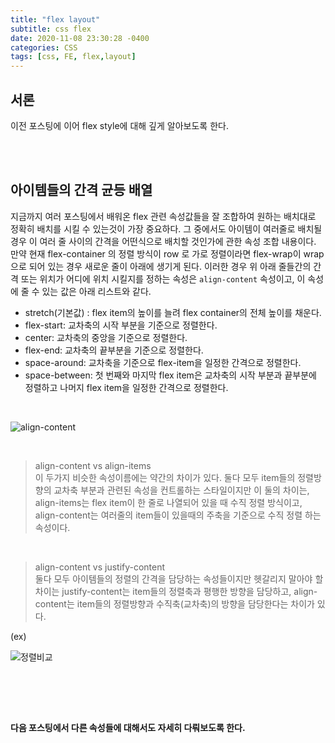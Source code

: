 ```yaml
---
title: "flex layout"
subtitle: css flex
date: 2020-11-08 23:30:28 -0400
categories: CSS 
tags: [css, FE, flex,layout]
---
```


## 서론

이전 포스팅에 이어 flex style에 대해 깊게 알아보도록 한다.

<br><br>

## 아이템들의 간격 균등 배열

지금까지 여러 포스팅에서 배워온 flex 관련 속성값들을 잘 조합하여 원하는 배치대로 정확히 배치를 시킬 수 있는것이 가장 중요하다. 그 중에서도 아이템이 여러줄로 배치될 경우 이 여러 줄 사이의 간격을 어떤식으로 배치할 것인가에 관한 속성 조합 내용이다.
만약 현재 flex-container 의 정렬 방식이 row 로 가로 정렬이라면 flex-wrap이 wrap으로 되어 있는 경우 새로운 줄이 아래에 생기게 된다. 이러한 경우 위 아래 줄들간의 간격 또는 위치가 어디에 위치 시킬지를 정하는 속성은 `align-content` 속성이고, 이 속성에 줄 수 있는 값은 아래 리스트와 같다.

- stretch(기본값) : flex item의 높이를 늘려 flex container의 전체 높이를 채운다.
- flex-start: 교차축의 시작 부분을 기준으로 정렬한다.
- center: 교차축의 중앙을 기준으로 정렬한다.
- flex-end: 교차축의 끝부분을 기준으로 정렬한다.
- space-around: 교차축을 기준으로 flex-item을 일정한 간격으로 정렬한다.
- space-between: 첫 번째와 마지막 flex item은 교차축의 시작 부분과 끝부분에 정렬하고 나머지 flex item을 일정한 간격으로 정렬한다.
<br>


![align-content](https://junstar17.github.io/img/align-content.png)

<br>


> align-content vs align-items <br>
이 두가지 비슷한 속성이름에는 약간의 차이가 있다. 둘다 모두 item들의 정렬방향의 교차축 부분과 관련된 속성을 컨트롤하는 스타일이지만 이 둘의 차이는, align-items는 flex item이 한 줄로 나열되어 있을 때 수직 정렬 방식이고, align-content는 여러줄의 item들이 있을때의 주축을 기준으로 수직 정렬 하는 속성이다.

<br>

> align-content vs justify-content <br>
둘다 모두 아이템들의 정렬의 간격을 담당하는 속성들이지만 헷갈리지 말아야 할 차이는 justify-content는 item들의 정렬축과 평행한 방향을 담당하고, align-content는 item들의 정렬방향과 수직축(교차축)의 방향을 담당한다는 차이가 있다.

(ex)
<br>

![정렬비교](https://junstar17.github.io/img/정렬비교.png)

<br>


<br><br>

**다음 포스팅에서 다른 속성들에 대해서도 자세히 다뤄보도록 한다.**

